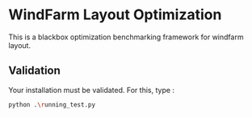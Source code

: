 # WindFarm Layout Optimization

<p> This is a blackbox optimization benchmarking framework for windfarm layout. </p>

## Validation 

<p> Your installation must be validated. For this, type : </p>

```bash
python .\running_test.py
```

